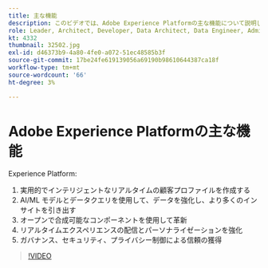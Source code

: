 ```yaml
---
title: 主な機能
description: このビデオでは、Adobe Experience Platformの主な機能について説明します。
role: Leader, Architect, Developer, Data Architect, Data Engineer, Admin, User
kt: 4332
thumbnail: 32502.jpg
exl-id: d46373b9-4a80-4fe0-a072-51ec48585b3f
source-git-commit: 17be24fe619139056a69190b98610644387ca18f
workflow-type: tm+mt
source-wordcount: '66'
ht-degree: 3%

---
```


# Adobe Experience Platformの主な機能

Experience Platform:

1. 実用的でインテリジェントなリアルタイムの顧客プロファイルを作成する
1. AI/ML モデルとデータクエリを使用して、データを強化し、より多くのインサイトを引き出す
1. オープンで合成可能なコンポーネントを使用して革新
1. リアルタイムエクスペリエンスの配信とパーソナライゼーションを強化
1. ガバナンス、セキュリティ、プライバシー制御による信頼の獲得

>[!VIDEO](https://video.tv.adobe.com/v/32502?quality=12&learn=on)

